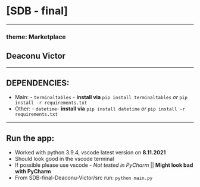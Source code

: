 # [SDB - final]

---
### theme: Marketplace
## Deaconu Victor
---

## DEPENDENCIES: 
- Main: - `terminaltables` - **install via** `pip install terminaltables` *or* `pip install -r requirements.txt`
- Other: - `datetime`- **install via** `pip install datetime` *or* `pip install -r requirements.txt`

---

## Run the app:
- Worked with python 3.9.4, vscode latest version on **8.11.2021**
- Should look good in the vscode terminal
- If possible please use vscode - *Not tested in PyCharm*  ||  **Might look bad with PyCharm**
- From  SDB-final-Deaconu-Victor/src run: `python main.py`
